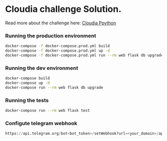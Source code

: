 # Cloudia  challenge Solution.

Read more about the challenge here: [Cloudia Ppython](https://github.com/cloudiabot/cloudia_python)

### Running the production environment

```bash
docker-compose -f docker-compose.prod.yml build
docker-compose -f docker-compose.prod.yml up -d
docker-compose -f docker-compose.prod.yml run --rm web flask db upgrade
```

### Running the dev environment

```bash
docker-compose build
docker-compose up -d
docker-compose run --rm web flask db upgrade
```

### Running the tests

```bash
docker-compose run --rm web flask test
```

### Configute telegram webhook

```python
https://api.telegram.org/bot<bot_token>/setWebhook?url=<your_domain>/api/telegram/update/
```
